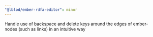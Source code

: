 ```yaml
---
"@lblod/ember-rdfa-editor": minor
---
```


Handle use of backspace and delete keys around the edges of ember-nodes (such as links) in an intuitive way
